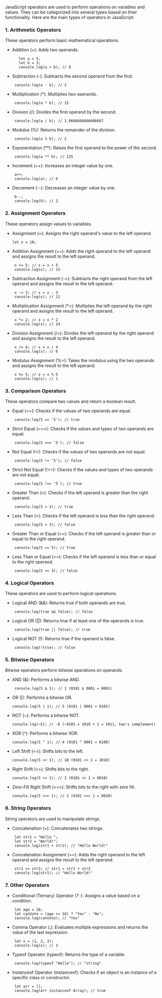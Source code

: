  JavaScript operators are used to perform operations on variables and values. They can be categorized into several types based on their functionality. Here are the main types of operators in JavaScript:

 ### 1. Arithmetic Operators

 These operators perform basic mathematical operations.

   * Addition (+): Adds two operands.

            let a = 5;
            let b = 3;
            console.log(a + b); // 8

   * Subtraction (-): Subtracts the second operand from the first.

          console.log(a - b); // 2

   * Multiplication (*): Multiplies two operands.

          console.log(a * b); // 15

   * Division (/): Divides the first operand by the second.

          console.log(a / b); // 1.6666666666666667

   * Modulus (%): Returns the remainder of the division.

          console.log(a % b); // 2

   * Exponentiation (**): Raises the first operand to the power of the second.

          console.log(a ** b); // 125

   * Increment (++): Increases an integer value by one.

          a++;
          console.log(a); // 6

   * Decrement (--): Decreases an integer value by one.

          b--;
          console.log(b); // 2

### 2. Assignment Operators
These operators assign values to variables.  

*  Assignment (=): Assigns the right operand's value to the left operand.

       
       let x = 10;

* Addition Assignment (+=): Adds the right operand to the left operand and assigns the result to the left operand.

       x += 5; // x = x + 5
       console.log(x); // 15

* Subtraction Assignment (-=): Subtracts the right operand from the left operand and assigns the result to the left operand.

       x -= 3; // x = x - 3
       console.log(x); // 12

* Multiplication Assignment (*=): Multiplies the left operand by the right operand and assigns the result to the left operand.

       x *= 2; // x = x * 2
       console.log(x); // 24
* Division Assignment (/=): Divides the left operand by the right operand and assigns the result to the left operand.

       x /= 4; // x = x / 4
       console.log(x); // 6
* Modulus Assignment (%=): Takes the modulus using the two operands and assigns the result to the left operand.

       x %= 5; // x = x % 5
       console.log(x); // 1

### 3. Comparison Operators
These operators compare two values and return a boolean result.

* Equal (==): Checks if the values of two operands are equal.

       console.log(5 == '5'); // true

* Strict Equal (===): Checks if the values and types of two operands are equal.

       console.log(5 === '5'); // false

* Not Equal (!=): Checks if the values of two operands are not equal.

       console.log(5 != '5'); // false

* Strict Not Equal (!==): Checks if the values and types of two operands are not equal.

       console.log(5 !== '5'); // true

* Greater Than (>): Checks if the left operand is greater than the right operand.

       console.log(5 > 3); // true

* Less Than (<): Checks if the left operand is less than the right operand.

       console.log(5 < 3); // false

* Greater Than or Equal (>=): Checks if the left operand is greater than or equal to the right operand.

       console.log(5 >= 5); // true

* Less Than or Equal (<=): Checks if the left operand is less than or equal to the right operand.

       console.log(5 <= 3); // false       

### 4. Logical Operators
These operators are used to perform logical operations.

* Logical AND (&&): Returns true if both operands are true.

       console.log(true && false); // false

* Logical OR (||): Returns true if at least one of the operands is true.

       console.log(true || false); // true

* Logical NOT (!): Returns true if the operand is false.

       console.log(!true); // false


### 5. Bitwise Operators
Bitwise operators perform bitwise operations on operands.

* AND (&): Performs a bitwise AND.

       console.log(5 & 1); // 1 (0101 & 0001 = 0001)

* OR (|): Performs a bitwise OR.

      console.log(5 | 1); // 5 (0101 | 0001 = 0101)

* NOT (~): Performs a bitwise NOT.

      console.log(~5); // -6 (~0101 = 1010 + 1 = 1011, two's complement)

* XOR (^): Performs a bitwise XOR.

      console.log(5 ^ 1); // 4 (0101 ^ 0001 = 0100)

* Left Shift (<<): Shifts bits to the left.

      console.log(5 << 1); // 10 (0101 << 1 = 1010)

* Right Shift (>>): Shifts bits to the right.

      console.log(5 >> 1); // 2 (0101 >> 1 = 0010)

* Zero-Fill Right Shift (>>>): Shifts bits to the right with zero fill.

      console.log(5 >>> 1); // 2 (0101 >>> 1 = 0010)

### 6. String Operators
String operators are used to manipulate strings.

* Concatenation (+): Concatenates two strings.

       let str1 = "Hello ";
       let str2 = "World!";
       console.log(str1 + str2); // "Hello World!"

* Concatenation Assignment (+=): Adds the right operand to the left operand and assigns the result to the left operand.

       str1 += str2; // str1 = str1 + str2
       console.log(str1); // "Hello World!"

 ### 7. Other Operators

* Conditional (Ternary) Operator (? :): Assigns a value based on a condition.

       let age = 18;
       let canVote = (age >= 18) ? "Yes" : "No";
       console.log(canVote); // "Yes"

* Comma Operator (,): Evaluates multiple expressions and returns the value of the last expression.

       let x = (1, 2, 3);
       console.log(x); // 3

* Typeof Operator (typeof): Returns the type of a variable.

       console.log(typeof "Hello"); // "string"

* Instanceof Operator (instanceof): Checks if an object is an instance of a specific class or constructor.

       let arr = [];
       console.log(arr instanceof Array); // true      